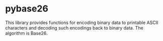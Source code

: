 # pybase26

This library provides functions for encoding binary data to printable ASCII
characters and decoding such encodings back to binary data.
The algorithm is Base26.
